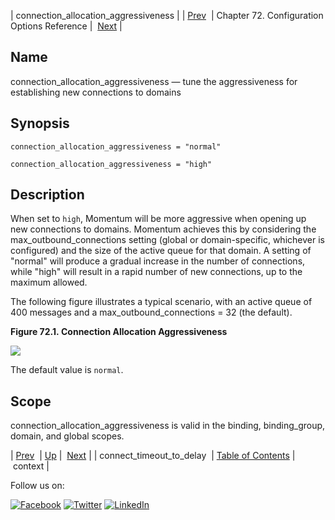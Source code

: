| connection_allocation_aggressiveness |
| [Prev](conf.ref.connect_timeout_to_delay.php)  | Chapter 72. Configuration Options Reference |  [Next](conf.ref.context.php) |

<a name="conf.ref.connection_allocation_aggressiveness"></a>
## Name

connection_allocation_aggressiveness — tune the aggressiveness for establishing new connections to domains

## Synopsis

`connection_allocation_aggressiveness = "normal"`

`connection_allocation_aggressiveness = "high"`

<a name="idp24045120"></a>
## Description

When set to `high`, Momentum will be more aggressive when opening up new connections to domains. Momentum achieves this by considering the max_outbound_connections setting (global or domain-specific, whichever is configured) and the size of the active queue for that domain. A setting of "normal" will produce a gradual increase in the number of connections, while "high" will result in a rapid number of new connections, up to the maximum allowed.

The following figure illustrates a typical scenario, with an active queue of 400 messages and a max_outbound_connections = 32 (the default).

<a name="conf.ref.connagg-diagram"></a>

**Figure 72.1. Connection Allocation Aggressiveness**

![](images/connagg.png)

The default value is `normal`.

<a name="idp24052608"></a>
## Scope

connection_allocation_aggressiveness is valid in the binding, binding_group, domain, and global scopes.

| [Prev](conf.ref.connect_timeout_to_delay.php)  | [Up](config.options.ref.php) |  [Next](conf.ref.context.php) |
| connect_timeout_to_delay  | [Table of Contents](index.php) |  context |

Follow us on:

[![Facebook](https://support.messagesystems.com/images/icon-facebook.png)](http://www.facebook.com/messagesystems) [![Twitter](https://support.messagesystems.com/images/icon-twitter.png)](http://twitter.com/#!/MessageSystems) [![LinkedIn](https://support.messagesystems.com/images/icon-linkedin.png)](http://www.linkedin.com/company/message-systems)